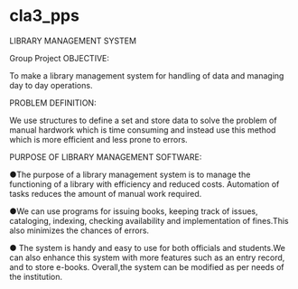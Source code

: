 # cla3_pps
LIBRARY MANAGEMENT SYSTEM

Group Project OBJECTIVE:

To make a library management system for handling of data and managing day to day operations.

PROBLEM DEFINITION:

We use structures to define a set and store data to solve the problem of manual hardwork which is time consuming and instead use this method which is more efficient and less prone to errors.

PURPOSE OF LIBRARY MANAGEMENT SOFTWARE:

●The purpose of a library management system is to manage the functioning of a library with efficiency and reduced costs. Automation of tasks reduces the amount of manual work required.

●We can use programs for issuing books, keeping track of issues, cataloging, indexing, checking availability and implementation of fines.This also minimizes the chances of errors. 

●	The system is handy and easy to use for both officials and students.We can also enhance this system with more features such as an entry record, and to store
 e-books. Overall,the system can be modified as per needs of the institution.

